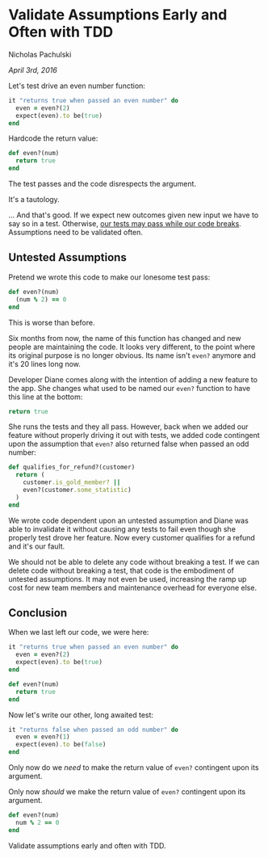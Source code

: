 # Validate Assumptions Early and Often with TDD

Nicholas Pachulski

_April 3rd, 2016_

Let's test drive an even number function<!--end-of-excerpt-->:

```ruby
it "returns true when passed an even number" do
  even = even?(2)
  expect(even).to be(true)
end
```

Hardcode the return value:

```ruby
def even?(num)
  return true
end
```

The test passes and the code disrespects the argument.

It's a tautology.

... And that's good. If we expect new outcomes given new input we have to say so in a test. Otherwise, [our tests may pass while our code breaks](#todo). Assumptions need to be validated often.

## Untested Assumptions

Pretend we wrote this code to make our lonesome test pass:

```ruby
def even?(num)
  (num % 2) == 0
end
```

This is worse than before.

Six months from now, the name of this function has changed and new people are maintaining the code. It looks very different, to the point where its original purpose is no longer obvious. Its name isn't `even?` anymore and it's 20 lines long now.

Developer Diane comes along with the intention of adding a new feature to the app. She changes what used to be named our `even?` function to have this line at the bottom:

```ruby
return true
```

She runs the tests and they all pass. However, back when we added our feature without properly driving it out with tests, we added code contingent upon the assumption that `even?` also returned false when passed an odd number:

```ruby
def qualifies_for_refund?(customer)
  return (
    customer.is_gold_member? ||
    even?(customer.some_statistic)
  )
end
```

We wrote code dependent upon an untested assumption and Diane was able to invalidate it without causing any tests to fail even though she properly test drove her feature. Now every customer qualifies for a refund and it's our fault.

We should not be able to delete any code without breaking a test. If we can delete code without breaking a test, that code is the embodiment of untested assumptions. It may not even be used, increasing the ramp up cost for new team members and maintenance overhead for everyone else.

## Conclusion

When we last left our code, we were here:

```ruby
it "returns true when passed an even number" do
  even = even?(2)
  expect(even).to be(true)
end

def even?(num)
  return true
end
```

Now let's write our other, long awaited test:

```ruby
it "returns false when passed an odd number" do
  even = even?(1)
  expect(even).to be(false)
end
```

Only now do we _need_ to make the return value of `even?` contingent upon its argument.

Only now _should_ we make the return value of `even?` contingent upon its argument.

```ruby
def even?(num)
  num % 2 == 0
end
```

Validate assumptions early and often with TDD.

